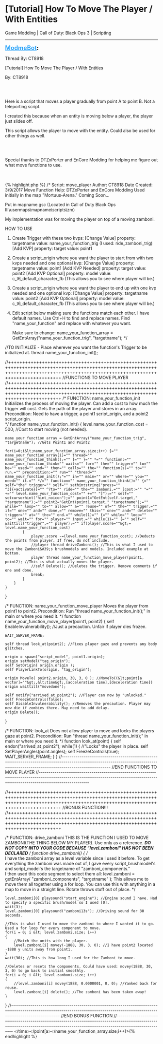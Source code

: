 # [Tutorial] How To Move The Player / With Entities
Game Modding | Call of Duty: Black Ops 3 | Scripting

---
<strong style="font-size: 1.4em;"><span style="text-decoration: underline;text-decoration-color: #34a7f9;"><span style="color:#34a7f9;">ModmeBot</span></span>:</strong>

<p>Thread By: CT8918<br /><p style="text-align:left;">[Tutorial] How To Move The Player / With Entities</p><p style="text-align:left;">By: CT8918</p><br /><br /><p style="text-align:left;">Here is a script that moves a player gradually from point A to point B. Not a teleporting script.</p><p style="text-align:left;">I created this because when an entity is moving below a player, the player just slides off.</p><p style="text-align:left;">This script allows the player to move with the entity. Could also be used for other things as well.</p><br /><br /><p style="text-align:left;">Special thanks to DTZxPorter and EnCore Modding for helping me figure out what move functions to use.</p><br /><br />{% highlight php %}
/*
Script: move_player
Author: CT8918 
Date Created: 3/9/2017
Move Function Help: DTZxPorter and EnCore Modding
Used initially in the map "Mortuus-Arena." Coming Soon...

Put in mapname.gsc (Located in Call of Duty Black Ops III\usermaps\mapname\scripts\zm)

My implementation was for moving the player on top of a moving zamboni.

HOW TO USE
1. 	Create Trigger with these two kvps:
		[Change Value] 		property: targetname 			value: name_your_function_trig (I used: ride_zamboni_trig) 
		[Add KVP]			property: target				value: point1
	
2. 	Create a script_origin where you want the player to start from with two kvps needed and one optional kvp:
		[Change Value] 		property: targetname 			value: point1
		[Add KVP Needed]	property: target				value: point2
		[Add KVP Optional]	property: model					value: c_t6_default_character_fb (This allows you to see where player will be.)
	
3. 	Create a script_origin where you want the player to end up with one kvp needed and one optional kvp:
		[Change Value] 		property: targetname 			value: point2
		[Add KVP Optional]	property: model					value: c_t6_default_character_fb (This allows you to see where player will be.)
	
4. 	Edit script below making sure the functions match each other. I have default names. 
		Use Ctrl+H to find and replace names. Find "name_your_function" and replace with whatever you want.
	
	Make sure to change:
		name_your_function_array = GetEntArray("name_your_function_trig", "targetname");
*/

//TO INITIALIZE - Place wherever you want the function&#39;s Trigger to be initialized at.
	thread name_your_function_init();

//+++++++++++++++++++++++++++++++++++++++++++++++++++++++++++++++++++++++++++++++++++++++++++++++++++++++++++++++++++++++++++++++++++++++++++++++++++++++++++++++++++++++++++++++++++++	
//FUNCTIONS TO MOVE PLAYER
//+++++++++++++++++++++++++++++++++++++++++++++++++++++++++++++++++++++++++++++++++++++++++++++++++++++++++++++++++++++++++++++++++++++++++++++++++++++++++++++++++++++++++++++++++++++
/*
FUNCTION: name_your_function_init 
Initializes the process of moving the player.
Can add a cost to how much the trigger will cost.
Gets the path of the player and stores in an array.
Precondition: Need to have a trigger, a point1 script_origin, and a point2 script_origin.	
*/
function name_your_function_init()
{
    level.name_your_function_cost = 500; //Cost to start moving (not needed).
 
    name_your_function_array = GetEntArray("name_your_function_trig", "targetname"); //Gets Point1 and Point2
 
    for(i=0;i&lt;name_your_function_array.size;i++) {="" name_your_function_array[i]="" thread="" name_your_function_think();="" }="" }="" *="" function:="" name_your_function_think="" waits="" for="" the="" trigger="" to="" be="" used="" and="" then="" calls="" the="" function(s)="" to="" run.="" precondition:="" run="" "thread="" name_your_function_init();"="" in="" main="" or="" where="" you="" need="" it.="" */="" function="" name_your_function_think()="" {="" self="the" trigger="" self="" sethintstring("press="" ^3[{+activate}]="" ^7to="" ride="" the="" zamboni.="" [cost:="" "="" +="" level.name_your_function_cost="" +="" "]");="" self="" setcursorhint("hint_noicon");="" point1="GetEnt(self.target," "targetname");="" point2="GetEnt(point1.target," "targetname");="" while="" loop="" to="" allow="" a="" reuse="" of="" the="" trigger.="" if="" one="" and="" done,="" remove="" this="" one="" and="" delete="" trigger="" at="" the="" end.="" while(1)="" {="" while="" loop="" to="" wait="" for="" player="" input.="" while(1)="" {="" self="" waittill("trigger",="" player);="" if(player.score=""&gt;= level.name_your_function_cost)
            {
                player.score -=(level.name_your_function_cost); //Deducts the points from player. If free, do not include.
				//player thread driveZamboni(); //This is what I used to move the Zamboni&#39;s brushmodels and models. Included example at bottom.
                player thread name_your_function_move_player(point1, point2); //This is what actually moves the player.
				//self Delete(); //Deletes the trigger. Remove comments if one and done.
                break;
            }
        }
    }
}

/*
FUNCTION: name_your_function_move_player 
Moves the player from point1 to point2.
Precondition: Run "thread name_your_function_init();" in main or where you need it.
*/
function name_your_function_move_player(point1, point2)
{
    self EnableInvulnerability(); //Just a precaution. Unfair if player dies frozen. 

    WAIT_SERVER_FRAME;

    self thread look_at(point2); //Fixes player gaze and prevents any body glitches.

    origin = spawn("script_model", point1.origin);
    origin setModel("tag_origin");
    self SetOrigin( origin.origin );
    self PlayerLinkTo(origin, "tag_origin");

    origin MoveTo( point2.origin, 30, 3, 0 ); //MoveTo((&lt;point[a vector]=""&gt;,&lt;time&gt;,[acceleration time],[deceleration time])
    origin waittill("movedone");

    self notify("arrived_at_point2"); //Player can now by "unlocked."
    self FreezeControls(false);
    self DisableInvulnerability(); //Removes the precaution. Player may now die if zombies there. May need to add delay.
    origin Delete(); 
}

/*
FUNCTION: look_at 
Does not allow player to move and locks the players gaze at point2.
Precondition: Run "thread name_your_function_init();" in main or where you need it.
*/
function look_at(point)
{
    self endon("arrived_at_point2");
    while(1)
    {
		//"Locks" the player in place.
		self SetPlayerAngles(point.angles); 
		self FreezeControls(true);
		WAIT_SERVER_FRAME;
    }
}
//-------------------------------------------------------------------------------------------------------------------------------------------------------------------------------------
//END FUNCTIONS TO MOVE PLAYER
//-------------------------------------------------------------------------------------------------------------------------------------------------------------------------------------

//+++++++++++++++++++++++++++++++++++++++++++++++++++++++++++++++++++++++++++++++++++++++++++++++++++++++++++++++++++++++++++++++++++++++++++++++++++++++++++++++++++++++++++++++++++++	
//BONUS FUNCTION!!!
//+++++++++++++++++++++++++++++++++++++++++++++++++++++++++++++++++++++++++++++++++++++++++++++++++++++++++++++++++++++++++++++++++++++++++++++++++++++++++++++++++++++++++++++++++++++

/*
FUNCTION: drive_zamboni
THIS IS THE FUNCTION I USED TO MOVE ZAMBONI(THE THING BELOW MY PLAYER).
Use only as a reference.
***DO NOT COPY INTO YOUR CODE BECAUSE "level.zamboni" HAS NOT BEEN DECLARED*** 
*/
function drive_zamboni()
{
	/*	
	I have the zamboni array as a level variable since I used it before.
	To get everything the zamboni was made out of, I gave every 
	script_brushmodel&#39;s and script_model&#39;s the targetname of "zamboni_components."	
	I then used this code segment to select them all:
		level.zamboni = getEntArray( "zamboni_components", "targetname" );
	This allows me to move them all together using a for loop.
	You can use this with anything in a map to move in a straight line. Rotate throws stuff out of place.
	*/

	level.zamboni[0] playsound("start_engine"); //Engine sound I have. Had to specify a specific brush/model so I used [0].
	wait(3);
	level.zamboni[0] playsound("zamboni13s"); //Driving sound for 30 seconds.
		
	//This is what I used to move the zamboni to where I wanted it to go. Used a for loop for every component to move.
	for(i = 0; i &lt; level.zamboni.size; i++)
	{
		//Match the units with the player.
		level.zamboni[i] movey(-1888, 30, 3, 0); //I have point2 located -1888 y units away from point1.
	}
	wait(30); //This is how long I used for the Zamboni to move.
	
	//Deletes or resets the components. Could have used: movey(1888, 30, 3, 0) to go back to initial smoothly.
	for(i = 0; i &lt; level.zamboni.size; i++)
	{
		//level.zamboni[i] movey(1888, 0.0000001, 0, 0); //Yanked back for reuse.
		level.zamboni[i] delete(); //The zamboni has been taken away!  
	}
}
//-------------------------------------------------------------------------------------------------------------------------------------------------------------------------------------
//END BONUS FUNCTION
//-------------------------------------------------------------------------------------------------------------------------------------------------------------------------------------
&lt;/time&gt;&lt;/point[a&gt;&lt;/name_your_function_array.size;i++)&gt;{% endhighlight %}
<br /><br /><br /><p style="text-align:left;"></p><p style="text-align:left;"></p></p>
